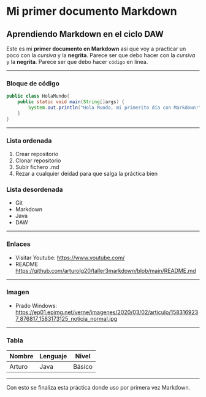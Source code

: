 # Mi primer documento Markdown
## Aprendiendo Markdown en el ciclo DAW

Este es mi **primer documento en Markdown** así que voy a practicar un poco
con la *cursiva* y la **negrita**. Parece ser que debo hacer con la *cursiva* y la **negrita**. Parece ser que debo hacer `código` en línea.

---

### Bloque de código
```java
public class HolaMundo{
	public static void main(String[]args) {
		System.out.println("Hola Mundo, mi primerito día con Markdown!");
	}
}
```
---
### Lista ordenada
1. Crear repositorio
2. Clonar repositorio
3. Subir fichero .md
4. Rezar a cualquier deidad para que salga la práctica bien

### Lista desordenada
- Git
- Markdown
- Java
- DAW

---

### Enlaces
- Visitar Youtube: https://www.youtube.com/
- README https://github.com/arturolg20/taller3markdown/blob/main/README.md

---

### Imagen
- Prado Windows: https://ep01.epimg.net/verne/imagenes/2020/03/02/articulo/1583169237_876817_1583173125_noticia_normal.jpg

---

### Tabla
| Nombre   | Lenguaje | Nivel   |
|----------|----------|---------|
| Arturo   | Java     | Básico  |

---

Con esto se finaliza esta práctica donde uso por primera vez Markdown.


